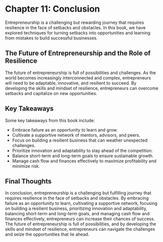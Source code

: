 Chapter 11: Conclusion
======================

Entrepreneurship is a challenging but rewarding journey that requires resilience in the face of setbacks and obstacles. In this book, we have explored techniques for turning setbacks into opportunities and learning from mistakes to build successful businesses.

The Future of Entrepreneurship and the Role of Resilience
---------------------------------------------------------

The future of entrepreneurship is full of possibilities and challenges. As the world becomes increasingly interconnected and complex, entrepreneurs will need to be adaptable, innovative, and resilient to succeed. By developing the skills and mindset of resilience, entrepreneurs can overcome setbacks and capitalize on new opportunities.

Key Takeaways
-------------

Some key takeaways from this book include:

* Embrace failure as an opportunity to learn and grow.
* Cultivate a supportive network of mentors, advisors, and peers.
* Focus on building a resilient business that can weather unexpected challenges.
* Prioritize innovation and adaptability to stay ahead of the competition.
* Balance short-term and long-term goals to ensure sustainable growth.
* Manage cash flow and finances effectively to maximize profitability and minimize risk.

Final Thoughts
--------------

In conclusion, entrepreneurship is a challenging but fulfilling journey that requires resilience in the face of setbacks and obstacles. By embracing failure as an opportunity to learn, cultivating a supportive network, focusing on building a resilient business, prioritizing innovation and adaptability, balancing short-term and long-term goals, and managing cash flow and finances effectively, entrepreneurs can increase their chances of success. The future of entrepreneurship is full of possibilities, and by developing the skills and mindset of resilience, entrepreneurs can navigate the challenges and seize the opportunities that lie ahead.
